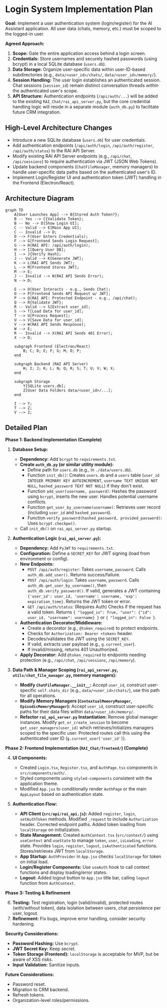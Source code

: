 # Login System Implementation Plan

**Goal:** Implement a user authentication system (login/register) for the AI Assistant application. All user data (chats, memory, etc.) must be scoped to the logged-in user.

**Agreed Approach:**

1.  **Scope:** Gate the entire application access behind a login screen.
2.  **Credentials:** Store usernames and securely hashed passwords (using bcrypt) in a local SQLite database (`users.db`).
3.  **Data Storage:** Organize user-specific data within user-ID-based subdirectories (e.g., `data/<user_id>/chats/`, `data/<user_id>/memory/`).
4.  **Session Handling:** The user login establishes an authenticated session. Chat sessions (`session_id`) remain distinct conversation threads *within* the authenticated user's scope.
5.  **API Structure:** Authentication endpoints (`/api/auth/...`) will be added to the existing `RAI_Chat/rai_api_server.py`, but the core credential handling logic will reside in a separate module (`auth_db.py`) to facilitate future CRM integration.

## High-Level Architecture Changes

*   Introduce a new SQLite database (`users.db`) for user credentials.
*   Add authentication endpoints (`/api/auth/login`, `/api/auth/register`, `/api/auth/status`) to the RAI API Server.
*   Modify existing RAI API Server endpoints (e.g., `/api/chat`, `/api/sessions`) to require authentication via JWT (JSON Web Tokens).
*   Update backend components (`ChatFileManager`, memory managers) to handle user-specific data paths based on the authenticated user's ID.
*   Implement Login/Register UI and authentication token (JWT) handling in the Frontend (Electron/React).

## Architecture Diagram

```mermaid
graph TD
    A[User Launches App] --> B{Stored Auth Token?};
    B -- Yes --> C{Validate Token};
    B -- No --> D[Show Login UI];
    C -- Valid --> E[Main App UI];
    C -- Invalid --> D;
    D --> F(User Enters Credentials);
    F --> G[Frontend Sends Login Request];
    G --> H(RAI API: /api/auth/login);
    H --> I[Query User DB];
    I --> J{Verify Hash};
    J -- Valid --> K[Generate JWT];
    K --> L(RAI API Sends JWT);
    L --> M[Frontend Stores JWT];
    M --> E;
    J -- Invalid --> N(RAI API Sends Error);
    N --> D;

    E --> O(User Interacts - e.g., Sends Chat);
    O --> P[Frontend Sends API Request w/ JWT];
    P --> Q(RAI API: Protected Endpoint - e.g., /api/chat);
    Q --> R{Validate JWT};
    R -- Valid --> S[Extract user_id];
    S --> T[Load Data for user_id];
    T --> U[Process Request];
    U --> V[Save Data for user_id];
    V --> W(RAI API Sends Response);
    W --> E;
    R -- Invalid --> X(RAI API Sends 401 Error);
    X --> D;

    subgraph Frontend (Electron/React)
        B; C; D; E; F; G; M; O; P;
    end

    subgraph Backend (RAI API Server)
        H; I; J; K; L; N; Q; R; S; T; U; V; W; X;
    end

    subgraph Storage
        Y[SQLite users.db];
        Z[User Data Folders data/<user_id>/...];
    end

    I --> Y;
    T --> Z;
    V --> Z;

```

## Detailed Plan

**Phase 1: Backend Implementation (Complete)**

1.  **Database Setup:**
    *   **Dependency:** Add `bcrypt` to `requirements.txt`.
    *   **Create `auth_db.py` (or similar utility module):**
        *   Define path for `users.db` (e.g., in `./data/users.db`).
        *   Function `init_db()`: Creates `users.db` and a `users` table (`user_id INTEGER PRIMARY KEY AUTOINCREMENT`, `username TEXT UNIQUE NOT NULL`, `hashed_password TEXT NOT NULL`) if they don't exist.
        *   Function `add_user(username, password)`: Hashes the password using `bcrypt`, inserts the new user. Handles potential username conflicts.
        *   Function `get_user_by_username(username)`: Retrieves user record (including `user_id` and `hashed_password`).
        *   Function `verify_password(hashed_password, provided_password)`: Uses `bcrypt.checkpw()`.
    *   Call `init_db()` on `rai_api_server.py` startup.

2.  **Authentication Logic (`rai_api_server.py`):**
    *   **Dependency:** Add `PyJWT` to `requirements.txt`.
    *   **Configuration:** Define a `SECRET_KEY` for JWT signing (load from environment or config).
    *   **New Endpoints:**
        *   `POST /api/auth/register`: Takes `username`, `password`. Calls `auth_db.add_user()`. Returns success/failure.
        *   `POST /api/auth/login`: Takes `username`, `password`. Calls `auth_db.get_user_by_username()`, then `auth_db.verify_password()`. If valid, generates a JWT containing `{'user_id': user_id, 'username': username, 'exp': expiration_time}`. Returns the JWT token or error.
        *   `GET /api/auth/status`: (Requires Auth) Checks if the request has a valid token. Returns `{ "logged_in": True, "user": {"id": user_id, "username": username} }` or `{ "logged_in": False }`.
    *   **Authentication Decorator/Middleware:**
        *   Create a decorator (e.g., `@token_required`) to protect endpoints.
        *   Checks for `Authorization: Bearer <token>` header.
        *   Decodes/validates the JWT using the `SECRET_KEY`.
        *   If valid, extracts user payload (e.g., `g.current_user`).
        *   If invalid/missing, returns 401 Unauthorized.
    *   **Apply Decorator:** Add `@token_required` to endpoints needing protection (e.g., `/api/chat`, `/api/sessions`, `/api/memory`).

3.  **Data Path & Manager Scoping (`rai_api_server.py`, `utils/chat_file_manager.py`, memory managers):**
    *   **Modify `ChatFileManager.__init__`:** Accept `user_id`, construct user-specific `self.chats_dir` (e.g., `data/<user_id>/chats/`), use this path for all operations.
    *   **Modify Memory Managers (`ContextualMemoryManager`, `EpisodicMemoryManager`):** Accept `user_id`, construct user-specific paths for their data files within `data/<user_id>/memory/`.
    *   **Refactor `rai_api_server.py` Instantiation:** Remove global manager instances. Modify `get_or_create_session` to become `get_user_managers(user_id)` which retrieves/initializes managers scoped to the specific user. Protected routes call this using the authenticated user ID (`g.current_user['user_id']`).

**Phase 2: Frontend Implementation (`RAI_Chat/frontend/`) (Complete)**

4.  **UI Components:**
    *   Created `Login.tsx`, `Register.tsx`, and `AuthPage.tsx` components in `src/components/auth/`.
    *   Styled components using `styled-components` consistent with the application theme.
    *   Modified `App.jsx` to conditionally render `AuthPage` or the main `AppLayout` based on authentication state.

5.  **Authentication Flow:**
    *   **API Client (`src/api/rai_api.js`):** Added `register`, `login`, `setAuthToken` methods. Modified `_request` to include `Authorization` header. Corrected endpoint paths. Added token loading from `localStorage` on initialization.
    *   **State Management:** Created `AuthContext.tsx` (`src/context/`) using `useContext` and `useState` to manage `token`, `user`, `isLoading`, `error` state. Provides `login`, `register`, `logout`, `isAuthenticated` functions. Stores/retrieves JWT from `localStorage`.
    *   **App Startup:** `AuthProvider` in `App.jsx` checks `localStorage` for token on initial load.
    *   **Login/Register Components:** Use `useAuth` hook to call context functions and display loading/error states.
    *   **Logout:** Added logout button to `App.jsx` title bar, calling `logout` function from `AuthContext`.

**Phase 3: Testing & Refinement**

6.  **Testing:** Test registration, login (valid/invalid), protected routes (with/without token), data isolation between users, chat persistence per user, logout.
7.  **Refinement:** Fix bugs, improve error handling, consider security hardening.

**Security Considerations:**

*   **Password Hashing:** Use `bcrypt`.
*   **JWT Secret Key:** Keep secret.
*   **Token Storage (Frontend):** `localStorage` is acceptable for MVP, but be aware of XSS risks.
*   **Input Validation:** Sanitize inputs.

**Future Considerations:**

*   Password reset.
*   Migration to CRM backend.
*   Refresh tokens.
*   Organization-level roles/permissions.